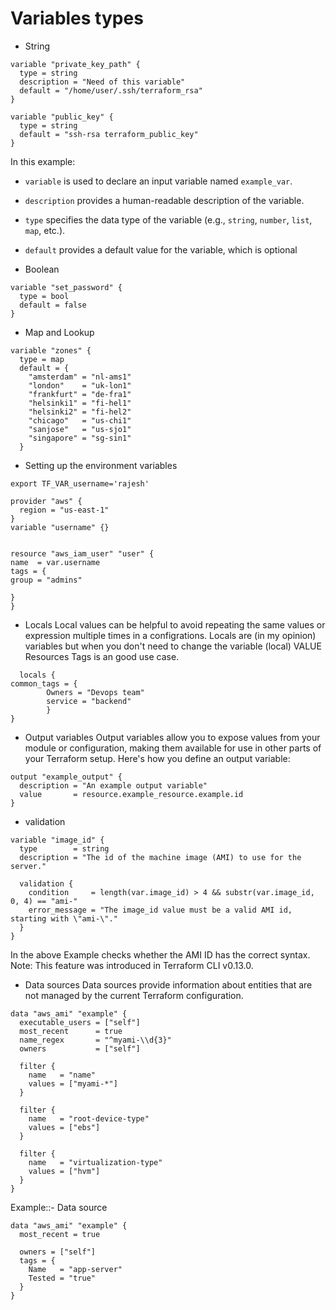 # Variables types
- String

```hcl
variable "private_key_path" {
  type = string
  description = "Need of this variable"
  default = "/home/user/.ssh/terraform_rsa"
}

variable "public_key" {
  type = string
  default = "ssh-rsa terraform_public_key"
}
```
In this example:

- `variable` is used to declare an input variable named `example_var`.
- `description` provides a human-readable description of the variable.
- `type` specifies the data type of the variable (e.g., `string`, `number`, `list`, `map`, etc.).
- `default` provides a default value for the variable, which is optional



- Boolean
```hcl
variable "set_password" {
  type = bool
  default = false
}
```


- Map and Lookup
  
```hcl
variable "zones" {
  type = map
  default = {
    "amsterdam" = "nl-ams1"
    "london"    = "uk-lon1"
    "frankfurt" = "de-fra1"
    "helsinki1" = "fi-hel1"
    "helsinki2" = "fi-hel2"
    "chicago"   = "us-chi1"
    "sanjose"   = "us-sjo1"
    "singapore" = "sg-sin1"
  }
```
- Setting up the environment variables
```hcl
export TF_VAR_username='rajesh'

provider "aws" {
  region = "us-east-1"
}
variable "username" {}


resource "aws_iam_user" "user" {
name  = var.username
tags = {
group = "admins"

}
}
```

- Locals
Local values can be helpful to avoid repeating the same values or expression multiple times in a configrations.
Locals are (in my opinion) variables but when you don't need to change the variable (local) VALUE
Resources Tags is an good use case.

```hcl
  locals {
common_tags = {
        Owners = "Devops team"
        service = "backend"
        }
}
```

- Output variables
Output variables allow you to expose values from your module or configuration, making them available for use in other parts of your Terraform setup. Here's how you define an output variable:
```hcl
output "example_output" {
  description = "An example output variable"
  value       = resource.example_resource.example.id
}
```


- validation
```hcl
variable "image_id" {
  type        = string
  description = "The id of the machine image (AMI) to use for the server."

  validation {
    condition     = length(var.image_id) > 4 && substr(var.image_id, 0, 4) == "ami-"
    error_message = "The image_id value must be a valid AMI id, starting with \"ami-\"."
  }
}
```
In the above Example checks whether the AMI ID has the correct syntax.
Note: This feature was introduced in Terraform CLI v0.13.0.

- Data sources
Data sources provide information about entities that are not managed by the current Terraform configuration.

```hcl
data "aws_ami" "example" {
  executable_users = ["self"]
  most_recent      = true
  name_regex       = "^myami-\\d{3}"
  owners           = ["self"]

  filter {
    name   = "name"
    values = ["myami-*"]
  }

  filter {
    name   = "root-device-type"
    values = ["ebs"]
  }

  filter {
    name   = "virtualization-type"
    values = ["hvm"]
  }
}
```

Example::- Data source

```hcl
data "aws_ami" "example" {
  most_recent = true

  owners = ["self"]
  tags = {
    Name   = "app-server"
    Tested = "true"
  }
}
```
